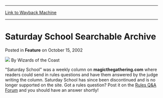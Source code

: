 
---
[Link to Wayback Machine](https://web.archive.org/web/20210501043209/https://magic.wizards.com/en/articles/archive/feature/saturday-school-searchable-archive-2002-10-15)

[_metadata_:wayback_url]:- "https://magic.wizards.com/en/articles/archive/feature/saturday-school-searchable-archive-2002-10-15"
[_metadata_:wayback_raw_url]:- "https://web.archive.org/web/20210501043209id_/https://magic.wizards.com/en/articles/archive/feature/saturday-school-searchable-archive-2002-10-15"
[_metadata_:wayback_capture_timestamp]:- "2021-05-01 04:32:09+00:00"
[_metadata_:publish_date]:- "2002-10-15"
[_metadata_:description]:- "`Saturday School` was a weekly column on magicthegathering.com where readers could send in rules questions and have them answered by the judge writing the column. Saturday School has since been discontinued and is no longer supported on the site. Got a rules question? Post it on the Rules Q&A Forum and you should have an answer shortly!"
[_metadata_:generator]:- "Drupal 7 (http://drupal.org)"
---


Saturday School Searchable Archive
==================================



 Posted in **Feature**
 on October 15, 2002 






![](https://media.magic.wizards.com/styles/auth_small/public/images/person/wizards_author.jpg)
By Wizards of the Coast











"Saturday School" was a weekly column on **magicthegathering.com** where readers could send in rules questions and have them answered by the judge writing the column. Saturday School has since been discontinued and is no longer supported on the site. Got a rules question? Post it on the [Rules Q&A Forum](http://forums.gleemax.com/forumdisplay.php?s=&forumid=154) and you should have an answer shortly! 







